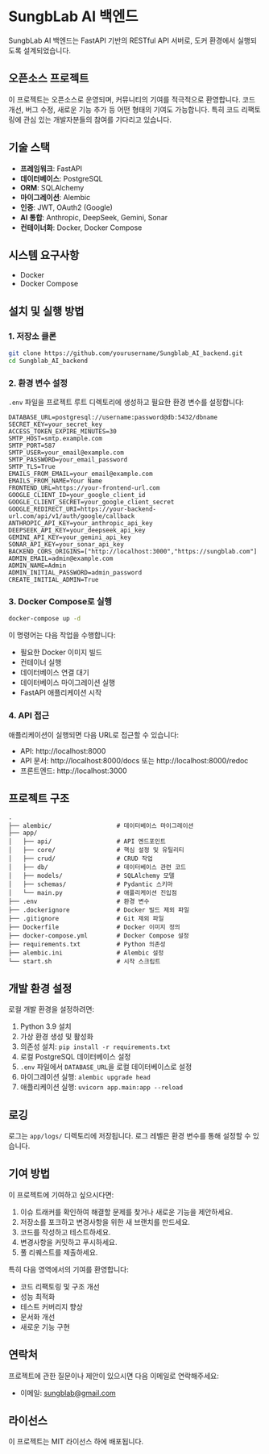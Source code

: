 # SungbLab AI 백엔드

SungbLab AI 백엔드는 FastAPI 기반의 RESTful API 서버로, 도커 환경에서 실행되도록 설계되었습니다.

## 오픈소스 프로젝트

이 프로젝트는 오픈소스로 운영되며, 커뮤니티의 기여를 적극적으로 환영합니다. 코드 개선, 버그 수정, 새로운 기능 추가 등 어떤 형태의 기여도 가능합니다. 특히 코드 리팩토링에 관심 있는 개발자분들의 참여를 기다리고 있습니다.

## 기술 스택

- **프레임워크**: FastAPI
- **데이터베이스**: PostgreSQL
- **ORM**: SQLAlchemy
- **마이그레이션**: Alembic
- **인증**: JWT, OAuth2 (Google)
- **AI 통합**: Anthropic, DeepSeek, Gemini, Sonar
- **컨테이너화**: Docker, Docker Compose

## 시스템 요구사항

- Docker
- Docker Compose

## 설치 및 실행 방법

### 1. 저장소 클론

```bash
git clone https://github.com/yourusername/Sungblab_AI_backend.git
cd Sungblab_AI_backend
```

### 2. 환경 변수 설정

`.env` 파일을 프로젝트 루트 디렉토리에 생성하고 필요한 환경 변수를 설정합니다:

```
DATABASE_URL=postgresql://username:password@db:5432/dbname
SECRET_KEY=your_secret_key
ACCESS_TOKEN_EXPIRE_MINUTES=30
SMTP_HOST=smtp.example.com
SMTP_PORT=587
SMTP_USER=your_email@example.com
SMTP_PASSWORD=your_email_password
SMTP_TLS=True
EMAILS_FROM_EMAIL=your_email@example.com
EMAILS_FROM_NAME=Your Name
FRONTEND_URL=https://your-frontend-url.com
GOOGLE_CLIENT_ID=your_google_client_id
GOOGLE_CLIENT_SECRET=your_google_client_secret
GOOGLE_REDIRECT_URI=https://your-backend-url.com/api/v1/auth/google/callback
ANTHROPIC_API_KEY=your_anthropic_api_key
DEEPSEEK_API_KEY=your_deepseek_api_key
GEMINI_API_KEY=your_gemini_api_key
SONAR_API_KEY=your_sonar_api_key
BACKEND_CORS_ORIGINS=["http://localhost:3000","https://sungblab.com"]
ADMIN_EMAIL=admin@example.com
ADMIN_NAME=Admin
ADMIN_INITIAL_PASSWORD=admin_password
CREATE_INITIAL_ADMIN=True
```

### 3. Docker Compose로 실행

```bash
docker-compose up -d
```

이 명령어는 다음 작업을 수행합니다:

- 필요한 Docker 이미지 빌드
- 컨테이너 실행
- 데이터베이스 연결 대기
- 데이터베이스 마이그레이션 실행
- FastAPI 애플리케이션 시작

### 4. API 접근

애플리케이션이 실행되면 다음 URL로 접근할 수 있습니다:

- API: http://localhost:8000
- API 문서: http://localhost:8000/docs 또는 http://localhost:8000/redoc
- 프론트엔드: http://localhost:3000

## 프로젝트 구조

```
.
├── alembic/                  # 데이터베이스 마이그레이션
├── app/
│   ├── api/                  # API 엔드포인트
│   ├── core/                 # 핵심 설정 및 유틸리티
│   ├── crud/                 # CRUD 작업
│   ├── db/                   # 데이터베이스 관련 코드
│   ├── models/               # SQLAlchemy 모델
│   ├── schemas/              # Pydantic 스키마
│   └── main.py               # 애플리케이션 진입점
├── .env                      # 환경 변수
├── .dockerignore             # Docker 빌드 제외 파일
├── .gitignore                # Git 제외 파일
├── Dockerfile                # Docker 이미지 정의
├── docker-compose.yml        # Docker Compose 설정
├── requirements.txt          # Python 의존성
├── alembic.ini               # Alembic 설정
└── start.sh                  # 시작 스크립트
```

## 개발 환경 설정

로컬 개발 환경을 설정하려면:

1. Python 3.9 설치
2. 가상 환경 생성 및 활성화
3. 의존성 설치: `pip install -r requirements.txt`
4. 로컬 PostgreSQL 데이터베이스 설정
5. `.env` 파일에서 `DATABASE_URL`을 로컬 데이터베이스로 설정
6. 마이그레이션 실행: `alembic upgrade head`
7. 애플리케이션 실행: `uvicorn app.main:app --reload`

## 로깅

로그는 `app/logs/` 디렉토리에 저장됩니다. 로그 레벨은 환경 변수를 통해 설정할 수 있습니다.

## 기여 방법

이 프로젝트에 기여하고 싶으시다면:

1. 이슈 트래커를 확인하여 해결할 문제를 찾거나 새로운 기능을 제안하세요.
2. 저장소를 포크하고 변경사항을 위한 새 브랜치를 만드세요.
3. 코드를 작성하고 테스트하세요.
4. 변경사항을 커밋하고 푸시하세요.
5. 풀 리퀘스트를 제출하세요.

특히 다음 영역에서의 기여를 환영합니다:

- 코드 리팩토링 및 구조 개선
- 성능 최적화
- 테스트 커버리지 향상
- 문서화 개선
- 새로운 기능 구현

## 연락처

프로젝트에 관한 질문이나 제안이 있으시면 다음 이메일로 연락해주세요:

- 이메일: sungblab@gmail.com

## 라이선스

이 프로젝트는 MIT 라이선스 하에 배포됩니다.
